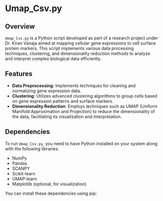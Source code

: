 # Umap_Csv.py

## Overview
`Umap_Csv.py` is a Python script developed as part of a research project under Dr. Kiran Vanaja aimed at mapping cellular gene expressions to cell surface protein markers. This script implements various data processing techniques, clustering, and dimensionality reduction methods to analyze and interpret complex biological data efficiently.

## Features
- **Data Preprocessing**: Implements techniques for cleaning and normalizing gene expression data.
- **Clustering**: Utilizes advanced clustering algorithms to group cells based on gene expression patterns and surface markers.
- **Dimensionality Reduction**: Employs techniques such as UMAP (Uniform Manifold Approximation and Projection) to reduce the dimensionality of the data, facilitating its visualization and interpretation.

## Dependencies
To run `Umap_Csv.py`, you need to have Python installed on your system along with the following libraries:
- NumPy
- Pandas
- SCANPY
- Scikit-learn
- UMAP-learn
- Matplotlib (optional, for visualization)

You can install these dependencies using pip:
